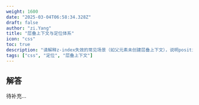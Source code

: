 ```yaml
---
weight: 1600
date: "2025-03-04T06:58:34.328Z"
draft: false
author: "zi.Yang"
title: "层叠上下文与定位体系"
icon: "css"
toc: true
description: "请解释z-index失效的常见场景（如父元素未创建层叠上下文），说明position:sticky的实现原理及其与fixed定位的区别，并绘制元素层叠顺序（stacking context）的规则示意图。"
tags: ["css", "定位", "层叠上下文"]
---
```


## 解答

待补充...
